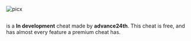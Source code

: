 ![picx](https://cdn.discordapp.com/attachments/779964208019537960/890777707036696606/Picxlogo.png)

##
is a **In development** cheat made by **advance24th**. This cheat is free, and has almost every feature a premium cheat has.
